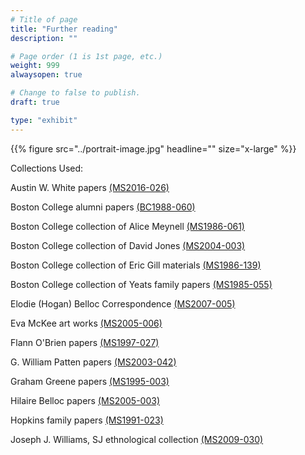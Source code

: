 ```yaml
---
# Title of page
title: "Further reading"
description: ""

# Page order (1 is 1st page, etc.)
weight: 999
alwaysopen: true

# Change to false to publish.
draft: true

type: "exhibit"
---
```


{{% figure src="../portrait-image.jpg" headline="" size="x-large" %}}

Collections Used: 

Austin W. White papers [(MS2016-026)](https://bc-primo.hosted.exlibrisgroup.com/permalink/f/l6ucgu/ALMA-BC21463009970001021)

Boston College alumni papers [(BC1988-060)](https://bc-primo.hosted.exlibrisgroup.com/permalink/f/l6ucgu/ALMA-BC21477368700001021)

Boston College collection of Alice Meynell [(MS1986-061)](https://bc-primo.hosted.exlibrisgroup.com/permalink/f/l6ucgu/ALMA-BC21330996430001021)

Boston College collection of David Jones [(MS2004-003)](https://bc-primo.hosted.exlibrisgroup.com/permalink/f/l6ucgu/ALMA-BC21377440320001021)

Boston College collection of Eric Gill materials [(MS1986-139)](https://bc-primo.hosted.exlibrisgroup.com/permalink/f/l6ucgu/ALMA-BC21344683760001021)

Boston College collection of Yeats family papers [(MS1985-055)](https://bc-primo.hosted.exlibrisgroup.com/permalink/f/l6ucgu/ALMA-BC21323260060001021)

Elodie (Hogan) Belloc Correspondence [(MS2007-005)](https://bc-primo.hosted.exlibrisgroup.com/permalink/f/l6ucgu/ALMA-BC21385362720001021)

Eva McKee art works [(MS2005-006)](https://bc-primo.hosted.exlibrisgroup.com/permalink/f/l6ucgu/ALMA-BC21355787120001021)

Flann O'Brien papers [(MS1997-027)](https://bc-primo.hosted.exlibrisgroup.com/permalink/f/l6ucgu/ALMA-BC21332671220001021)

G. William Patten papers [(MS2003-042)](https://bc-primo.hosted.exlibrisgroup.com/permalink/f/l6ucgu/ALMA-BC21323320790001021)

Graham Greene papers [(MS1995-003)](https://bc-primo.hosted.exlibrisgroup.com/permalink/f/l6ucgu/ALMA-BC21351254200001021)

Hilaire Belloc papers [(MS2005-003)](https://bc-primo.hosted.exlibrisgroup.com/permalink/f/l6ucgu/ALMA-BC21311957810001021)

Hopkins family papers [(MS1991-023)](https://bc-primo.hosted.exlibrisgroup.com/permalink/f/l6ucgu/ALMA-BC21380054540001021)

Joseph J. Williams, SJ ethnological collection [(MS2009-030)](https://bc-primo.hosted.exlibrisgroup.com/permalink/f/l6ucgu/ALMA-BC21345055540001021)


